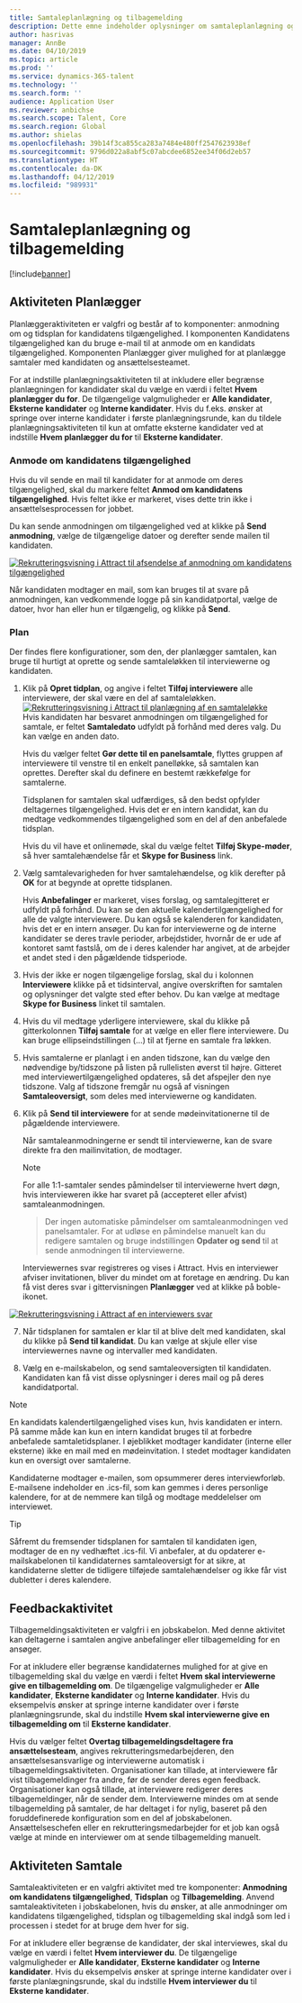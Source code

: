 ```yaml
---
title: Samtaleplanlægning og tilbagemelding
description: Dette emne indeholder oplysninger om samtaleplanlægning og tilbagemeldingsaktiviteter i Attract.
author: hasrivas
manager: AnnBe
ms.date: 04/10/2019
ms.topic: article
ms.prod: ''
ms.service: dynamics-365-talent
ms.technology: ''
ms.search.form: ''
audience: Application User
ms.reviewer: anbichse
ms.search.scope: Talent, Core
ms.search.region: Global
ms.author: shielas
ms.openlocfilehash: 39b14f3ca855ca283a7484e480ff2547623938ef
ms.sourcegitcommit: 9796d022a8abf5c07abcdee6852ee34f06d2eb57
ms.translationtype: HT
ms.contentlocale: da-DK
ms.lasthandoff: 04/12/2019
ms.locfileid: "989931"
---
```

# <a name="interview-scheduling-and-feedback"></a>Samtaleplanlægning og tilbagemelding

[!include[banner](../includes/banner.md)]

## <a name="scheduler-activity"></a>Aktiviteten Planlægger

Planlæggeraktiviteten er valgfri og består af to komponenter: anmodning om og tidsplan for kandidatens tilgængelighed. I komponenten Kandidatens tilgængelighed kan du bruge e-mail til at anmode om en kandidats tilgængelighed. Komponenten Planlægger giver mulighed for at planlægge samtaler med kandidaten og ansættelsesteamet.

For at indstille planlægningsaktiviteten til at inkludere eller begrænse planlægningen for kandidater skal du vælge en værdi i feltet **Hvem planlægger du for**. De tilgængelige valgmuligheder er **Alle kandidater**, **Eksterne kandidater** og **Interne kandidater**. Hvis du f.eks. ønsker at springe over interne kandidater i første planlægningsrunde, kan du tildele planlægningsaktiviteten til kun at omfatte eksterne kandidater ved at indstille **Hvem planlægger du for** til **Eksterne kandidater**.

### <a name="candidate-availability-request"></a>Anmode om kandidatens tilgængelighed

Hvis du vil sende en mail til kandidater for at anmode om deres tilgængelighed, skal du markere feltet **Anmod om kandidatens tilgængelighed**. Hvis feltet ikke er markeret, vises dette trin ikke i ansættelsesprocessen for jobbet.

Du kan sende anmodningen om tilgængelighed ved at klikke på **Send anmodning**, vælge de tilgængelige datoer og derefter sende mailen til kandidaten.

[![Rekrutteringsvisning i Attract til afsendelse af anmodning om kandidatens tilgængelighed](./media/scheduler-candidate-request.png)](./media/scheduler-candidate-request.png)

Når kandidaten modtager en mail, som kan bruges til at svare på anmodningen, kan vedkommende logge på sin kandidatportal, vælge de datoer, hvor han eller hun er tilgængelig, og klikke på **Send**.

### <a name="schedule"></a>Plan
Der findes flere konfigurationer, som den, der planlægger samtalen, kan bruge til hurtigt at oprette og sende samtaleløkken til interviewerne og kandidaten.

1. Klik på **Opret tidplan**, og angive i feltet **Tilføj interviewere** alle interviewere, der skal være en del af samtaleløkken.
[![Rekrutteringsvisning i Attract til planlægning af en samtaleløkke](./media/schedule-start-over.png)](./media/schedule-start-over.png)   
    Hvis kandidaten har besvaret anmodningen om tilgængelighed for samtale, er feltet **Samtaledato** udfyldt på forhånd med deres valg. Du kan vælge en anden dato.
    
    Hvis du vælger feltet **Gør dette til en panelsamtale**, flyttes gruppen af interviewere til venstre til en enkelt panelløkke, så samtalen kan oprettes. Derefter skal du definere en bestemt rækkefølge for samtalerne.
    
    Tidsplanen for samtalen skal udfærdiges, så den bedst opfylder deltagernes tilgængelighed. Hvis det er en intern kandidat, kan du medtage vedkommendes tilgængelighed som en del af den anbefalede tidsplan.
    
    Hvis du vil have et onlinemøde, skal du vælge feltet **Tilføj Skype-møder**, så hver samtalehændelse får et **Skype for Business** link.

2. Vælg samtalevarigheden for hver samtalehændelse, og klik derefter på **OK** for at begynde at oprette tidsplanen.

    Hvis **Anbefalinger** er markeret, vises forslag, og samtalegitteret er udfyldt på forhånd. Du kan se den aktuelle kalendertilgængelighed for alle de valgte interviewere. Du kan også se kalenderen for kandidaten, hvis det er en intern ansøger. Du kan for interviewerne og de interne kandidater se deres travle perioder, arbejdstider, hvornår de er ude af kontoret samt fastslå, om de i deres kalender har angivet, at de arbejder et andet sted i den pågældende tidsperiode. 

3. Hvis der ikke er nogen tilgængelige forslag, skal du i kolonnen **Interviewere** klikke på et tidsinterval, angive overskriften for samtalen og oplysninger det valgte sted efter behov. Du kan vælge at medtage **Skype for Business** linket til samtalen.

4. Hvis du vil medtage yderligere interviewere, skal du klikke på gitterkolonnen **Tilføj samtale** for at vælge en eller flere interviewere. Du kan bruge ellipseindstillingen (...) til at fjerne en samtale fra løkken.
    
5. Hvis samtalerne er planlagt i en anden tidszone, kan du vælge den nødvendige by/tidszone på listen på rullelisten øverst til højre. Gitteret med interviewertilgængelighed opdateres, så det afspejler den nye tidszone. Valg af tidszone fremgår nu også af visningen **Samtaleoversigt**, som deles med interviewerne og kandidaten. 

6. Klik på **Send til interviewere** for at sende mødeinvitationerne til de pågældende interviewere.

    Når samtaleanmodningerne er sendt til interviewerne, kan de svare direkte fra den mailinvitation, de modtager.

    >[!NOTE]
    > For alle 1:1-samtaler sendes påmindelser til interviewerne hvert døgn, hvis intervieweren ikke har svaret på (accepteret eller afvist) samtaleanmodningen.

    > Der ingen automatiske påmindelser om samtaleanmodningen ved panelsamtaler. For at udløse en påmindelse manuelt kan du redigere samtalen og bruge indstillingen **Opdater og send** til at sende anmodningen til interviewerne.

    Interviewernes svar registreres og vises i Attract. Hvis en interviewer afviser invitationen, bliver du mindet om at foretage en ændring. Du kan få vist deres svar i gittervisningen **Planlægger** ved at klikke på boble-ikonet.

[![Rekrutteringsvisning i Attract af en interviewers svar](./media/schedule-interviewer-response2.png)](./media/schedule-interviewer-response2.png)

7. Når tidsplanen for samtalen er klar til at blive delt med kandidaten, skal du klikke på **Send til kandidat**. Du kan vælge at skjule eller vise interviewernes navne og intervaller med kandidaten.

8. Vælg en e-mailskabelon, og send samtaleoversigten til kandidaten. Kandidaten kan få vist disse oplysninger i deres mail og på deres kandidatportal.
    
>[!NOTE] 
> En kandidats kalendertilgængelighed vises kun, hvis kandidaten er intern. På samme måde kan kun en intern kandidat bruges til at forbedre anbefalede samtaletidsplaner. I øjeblikket modtager kandidater (interne eller eksterne) ikke en mail med en mødeinvitation. I stedet modtager kandidaten kun en oversigt over samtalerne.

Kandidaterne modtager e-mailen, som opsummerer deres interviewforløb. E-mailsene indeholder en .ics-fil, som kan gemmes i deres personlige kalendere, for at de nemmere kan tilgå og modtage meddelelser om interviewet.

>[!TIP] 
> Såfremt du fremsender tidsplanen for samtalen til kandidaten igen, modtager de en ny vedhæftet .ics-fil. Vi anbefaler, at du opdaterer e-mailskabelonen til kandidaternes samtaleoversigt for at sikre, at kandidaterne sletter de tidligere tilføjede samtalehændelser og ikke får vist dubletter i deres kalendere. 

## <a name="feedback-activity"></a>Feedbackaktivitet

Tilbagemeldingsaktiviteten er valgfri i en jobskabelon. Med denne aktivitet kan deltagerne i samtalen angive anbefalinger eller tilbagemelding for en ansøger. 

For at inkludere eller begrænse kandidaternes mulighed for at give en tilbagemelding skal du vælge en værdi i feltet **Hvem skal interviewerne give en tilbagemelding om**.  De tilgængelige valgmuligheder er **Alle kandidater**, **Eksterne kandidater** og **Interne kandidater**. Hvis du eksempelvis ønsker at springe interne kandidater over i første planlægningsrunde, skal du indstille **Hvem skal interviewerne give en tilbagemelding om** til **Eksterne kandidater**.

Hvis du vælger feltet **Overtag tilbagemeldingsdeltagere fra ansættelsesteam**, angives rekrutteringsmedarbejderen, den ansættelsesansvarlige og interviewerne automatisk i tilbagemeldingsaktiviteten. Organisationer kan tillade, at interviewere får vist tilbagemeldinger fra andre, før de sender deres egen feedback. Organisationer kan også tillade, at interviewere redigerer deres tilbagemeldinger, når de sender dem. Interviewerne mindes om at sende tilbagemelding på samtaler, de har deltaget i for nylig, baseret på den foruddefinerede konfiguration som en del af jobskabelonen. Ansættelseschefen eller en rekrutteringsmedarbejder for et job kan også vælge at minde en interviewer om at sende tilbagemelding manuelt.

## <a name="interview-activity"></a>Aktiviteten Samtale

Samtaleaktiviteten er en valgfri aktivitet med tre komponenter: **Anmodning om kandidatens tilgængelighed**, **Tidsplan** og **Tilbagemelding**. Anvend samtaleaktiviteten i jobskabelonen, hvis du ønsker, at alle anmodninger om kandidatens tilgængelighed, tidsplan og tilbagemelding skal indgå som led i processen i stedet for at bruge dem hver for sig.

For at inkludere eller begrænse de kandidater, der skal interviewes, skal du vælge en værdi i feltet **Hvem interviewer du**. De tilgængelige valgmuligheder er **Alle kandidater**, **Eksterne kandidater** og **Interne kandidater**. Hvis du eksempelvis ønsker at springe interne kandidater over i første planlægningsrunde, skal du indstille **Hvem interviewer du** til **Eksterne kandidater**.
